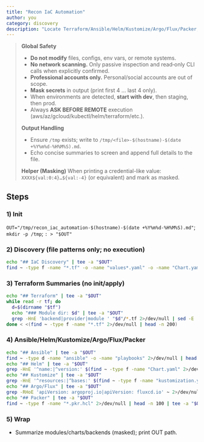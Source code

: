 ```yaml
---
title: "Recon IaC Automation"
author: you
category: discovery
description: "Locate Terraform/Ansible/Helm/Kustomize/Argo/Flux/Packer; summarize modules, providers, and backends (masked)."
---
```



> **Global Safety**
> - **Do not modify** files, configs, env vars, or remote systems.
> - **No network scanning.** Only passive inspection and read‑only CLI calls when explicitly confirmed.
> - **Professional accounts only.** Personal/social accounts are out of scope.
> - **Mask secrets** in output (print first 4 … last 4 only).
> - When environments are detected, **start with dev**, then staging, then prod.
> - Always **ASK BEFORE REMOTE** execution (aws/az/gcloud/kubectl/helm/terraform/etc.).
>
> **Output Handling**
> - Ensure `/tmp` exists; write to `/tmp/<file>-$(hostname)-$(date +%Y%m%d-%H%M%S).md`.
> - Echo concise summaries to screen and append full details to the file.
>
> **Helper (Masking)**
> When printing a credential-like value: `XXXX${val:0:4}…${val:-4}` (or equivalent) and mark as masked.


## Steps

### 1) Init
`OUT="/tmp/recon_iac_automation-$(hostname)-$(date +%Y%m%d-%H%M%S).md"`; `mkdir -p /tmp`; `: > "$OUT"`

### 2) Discovery (file patterns only; no execution)
```bash
echo "## IaC Discovery" | tee -a "$OUT"
find ~ -type f -name "*.tf" -o -name "values*.yaml" -o -name "Chart.yaml" -o -name "kustomization.yaml" -o -name "Jenkinsfile" 2>/dev/null | head -n 1000 | tee -a "$OUT"
```

### 3) Terraform Summaries (no init/apply)
```bash
echo "## Terraform" | tee -a "$OUT"
while read -r tf; do
  d=$(dirname "$tf")
  echo "### Module dir: $d" | tee -a "$OUT"
  grep -HnE 'backend|provider|module ' "$d"/*.tf 2>/dev/null | sed -E 's/(access_key|secret_key|token)\s*=\s*".*"/\1="***MASKED***"/g' | tee -a "$OUT"
done < <(find ~ -type f -name "*.tf" 2>/dev/null | head -n 200)
```

### 4) Ansible/Helm/Kustomize/Argo/Flux/Packer
```bash
echo "## Ansible" | tee -a "$OUT"
find ~ -type d -name "ansible" -o -name "playbooks" 2>/dev/null | head -n 50 | tee -a "$OUT"
echo "## Helm" | tee -a "$OUT"
grep -HnE '^name:|^version:' $(find ~ -type f -name "Chart.yaml" 2>/dev/null | head -n 100) 2>/dev/null | tee -a "$OUT"
echo "## Kustomize" | tee -a "$OUT"
grep -HnE '^resources:|^bases:' $(find ~ -type f -name "kustomization.yaml" 2>/dev/null | head -n 100) 2>/dev/null | tee -a "$OUT"
echo "## Argo/Flux" | tee -a "$OUT"
grep -RHoE 'apiVersion: argoproj.io|apiVersion: fluxcd.io' ~ 2>/dev/null | head -n 100 | tee -a "$OUT"
echo "## Packer" | tee -a "$OUT"
find ~ -type f -name "*.pkr.hcl" 2>/dev/null | head -n 100 | tee -a "$OUT"
```

### 5) Wrap
- Summarize modules/charts/backends (masked); print OUT path.
